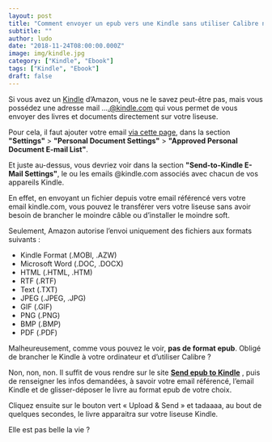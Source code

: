 ```yaml
---
layout: post
title: "Comment envoyer un epub vers une Kindle sans utiliser Calibre ni de cable USB ?"
subtitle: ""
author: ludo
date: "2018-11-24T08:00:00.000Z"
image: img/kindle.jpg
category: ["Kindle", "Ebook"]
tags: ["Kindle", "Ebook"]
draft: false
---
```


Si vous avez un [Kindle](https://www.amazon.fr/dp/B00QJDO0QC) d’Amazon, vous ne le savez peut-être pas, mais vous possédez une adresse mail ….@kindle.com qui vous permet de vous envoyer des livres et documents directement sur votre liseuse.

Pour cela, il faut ajouter votre email [via cette page](https://www.amazon.com/hz/mycd/myx#/home/settings/payment?tag=amazon0d16-21), dans la section **"Settings"** > **"Personal Document Settings"** > **"Approved Personal Document E-mail List"**.

Et juste au-dessus, vous devriez voir dans la section **"Send-to-Kindle E-Mail Settings"**, le ou les emails @kindle.com associés avec chacun de vos appareils Kindle.




En effet, en envoyant un fichier depuis votre email référencé vers votre email kindle.com, vous pouvez le transférer vers votre liseuse sans avoir besoin de brancher le moindre câble ou d’installer le moindre soft.

Seulement, Amazon autorise l’envoi uniquement des fichiers aux formats suivants :

- Kindle Format (.MOBI, .AZW)
- Microsoft Word (.DOC, .DOCX)
- HTML (.HTML, .HTM)
- RTF (.RTF)
- Text (.TXT)
- JPEG (.JPEG, .JPG)
- GIF (.GIF)
- PNG (.PNG)
- BMP (.BMP)
- PDF (.PDF)

Malheureusement, comme vous pouvez le voir, **pas de format epub**. Obligé de brancher le Kindle à votre ordinateur et d’utiliser Calibre ?

Non, non, non. Il suffit de vous rendre sur le site [**Send epub to Kindle**](https://www.sendepubtokindle.com/) , puis de renseigner les infos demandées, à savoir votre email référencé, l’email Kindle et de glisser-déposer le livre au format epub de votre choix.



Cliquez ensuite sur le bouton vert « Upload & Send » et tadaaaa, au bout de quelques secondes, le livre apparaitra sur votre liseuse Kindle.

Elle est pas belle la vie ?